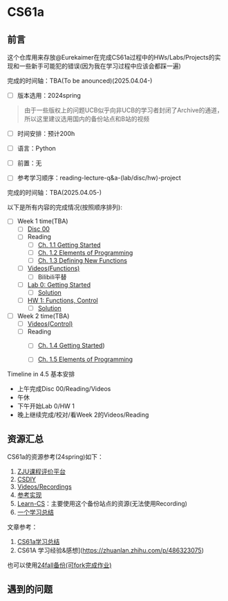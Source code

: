 # CS61a


## 前言



这个仓库用来存放@Eurekaimer在完成CS61a过程中的HWs/Labs/Projects的实现和一些新手可能犯的错误(因为我在学习过程中应该会都踩一遍)



完成的时间轴：TBA(To be anounced)(2025.04.04-)



- [ ] 版本选用：2024spring

> 由于一些版权上的问题UCB似乎向非UCB的学习者封闭了Archive的通道，所以这里建议选用国内的备份站点和B站的视频

- [ ] 时间安排：预计200h

- [ ] 语言：Python

- [ ] 前置：无

- [ ] 参考学习顺序：reading-lecture-q&a-(lab/disc/hw)-project

  

完成的时间轴：TBA(2025.04.05-)

以下是所有内容的完成情况(按照顺序排列):

- [ ] Week 1 time(TBA)
  - [ ] [Disc 00](https://www.learncs.site/docs/curriculum-resource/cs61a/cs61a_en/dis/disc00)
  - [ ] Reading
    - [ ] [Ch. 1.1 Getting Started](https://www.composingprograms.com/pages/11-getting-started.html)
    - [ ] [Ch. 1.2 Elements of Programming](https://www.composingprograms.com/pages/12-elements-of-programming.html)
    - [ ] [Ch. 1.3  Defining New Functions](https://www.composingprograms.com/pages/13-defining-new-functions.html)
  - [ ] [Videos(Functions)](https://www.youtube.com/watch?v=zYC7tKfKPtM&list=PL6BsET-8jgYULSxiV2garZ0FxbnXR08MP)
    - [ ] Bilibili平替
  - [ ] [Lab 0: Getting Started](https://www.learncs.site/docs/curriculum-resource/cs61a/cs61a_en/lab/lab00)
    - [ ] [Solution](https://www.learncs.site/docs/curriculum-resource/cs61a/cs61a_en/lab/sol-lab00)
  - [ ] [HW 1: Functions, Control](https://www.learncs.site/docs/curriculum-resource/cs61a/cs61a_en/homework/hw01)
    - [ ] [Solution](https://www.learncs.site/docs/curriculum-resource/cs61a/cs61a_en/homework/sol-hw01)

- [ ] Week 2 time(TBA)
  - [ ] [Videos(Control)](https://www.youtube.com/watch?v=IPec2A7j2bY&list=PL6BsET-8jgYVCz97Y75GRXSWbb4sTpDIR)
  - [ ] Reading
    - [ ] [Ch. 1.4 Getting Started]())
    - [ ] [Ch. 1.5 Elements of Programming]()



Timeline in 4.5 基本安排

+ 上午完成Disc 00/Reading/Videos
+ 午休
+ 下午开始Lab 0/HW 1
+ 晚上继续完成/校对/看Week 2的Videos/Reading



## 资源汇总



CS61a的资源参考(24spring)如下：
1. [ZJU课程评价平台](https://conanhujinming.github.io/comments-for-awesome-courses/%E8%AE%A1%E7%AE%97%E6%9C%BA%E5%AF%BC%E8%AE%BA/UC%20BerkeleyCS61A%E8%AE%A1%E7%AE%97%E6%9C%BA%E7%A8%8B%E5%BA%8F%E7%9A%84%E6%9E%84%E9%80%A0%E4%B8%8E%E8%A7%A3%E9%87%8A/)
2. [CSDIY](https://csdiy.wiki/%E7%BC%96%E7%A8%8B%E5%85%A5%E9%97%A8/Python/CS61A/?h=cs61a#_1)
3. [Videos/Recordings](https://www.bilibili.com/video/BV1sy411z7nA/?vd_source=483c12ed150608294868953a0c6e7078)
4. [参考实现](https://github.com/shuo-liu16/CS61A)
5. [Learn-CS](https://www.learncs.site/docs/curriculum-resource/cs61a/cs61a_en)：主要使用这个备份站点的资源(无法使用Recording)
6. [一个学习总结](https://github.com/half-dreamer/CS61A-20fa?tab=readme-ov-file)



文章参考：

1. [CS61a学习总结](https://zhuanlan.zhihu.com/p/640290712)
2. CS61A 学习经验&感想](https://zhuanlan.zhihu.com/p/486323075)



也可以使用[24fall备份(可fork完成作业)](https://github.com/InsideEmpire/CS61A-Assignments?tab=readme-ov-file#%E4%B8%AD%E6%96%87%E8%AF%B4%E6%98%8E)



## 遇到的问题



